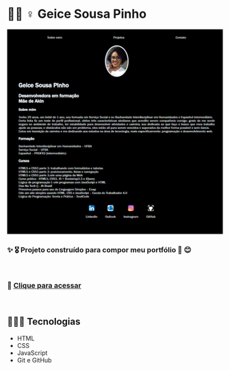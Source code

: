 # 👩🏿 ♀️ Geice Sousa Pinho

![miniatura da página](./geice-sousa.github.io_meu-perfil_.png)

### ✨ 🎖️ Projeto construído para compor meu portfólio 🌺 😊

<br>


### 🎯 [Clique para acessar](https://geice-sousa.github.io/meu-perfil/)

<br>

## 👩🏾‍💻 Tecnologias
- HTML
- CSS
- JavaScript
- Git e GitHub
